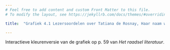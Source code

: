 ```yaml
---
# Feel free to add content and custom Front Matter to this file.
# To modify the layout, see https://jekyllrb.com/docs/themes/#overriding-theme-defaults

title:  "Grafiek 4.1 Lezersoordelen over Tatiana de Rosnay, Haar naam was Sarah"

---
```

Interactieve kleurenversie van de grafiek op p. 59 van *Het raadsel literatuur*.

<script src="https://d3js.org/d3.v6.min.js" defer></script>
<script src="https://d3js.org/d3-scale.v3.min.js" defer></script>

<script src="js/companion_utils_locale-nl.js" defer></script>
<script src="js/companion_utils_colors.js" defer></script>
<script src="js/companion_utils_svg2png.js" defer></script>
<script src="js/companion_abstraction_data_point_labeler.js" defer></script>
<script src="js/companion_abstraction_barchart.js" defer></script>

<script src="js/companion_chart_4-1_sarah.js" defer></script>

<div class="chart_float" id="chart_4-1_sarah">
  <div class="plot"></div>
</div>

<!-- **Hoe zijn de metingen te repliceren?**
VOORBEELDQUERY HIER! -->
